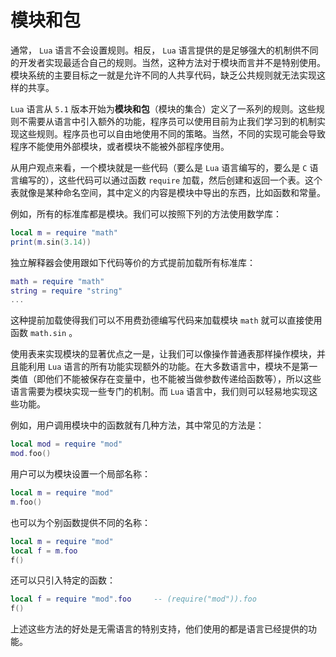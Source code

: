 # 模块和包

通常， `Lua` 语言不会设置规则。相反， `Lua` 语言提供的是足够强大的机制供不同的开发者实现最适合自己的规则。当然，这种方法对于模块而言并不是特别使用。模块系统的主要目标之一就是允许不同的人共享代码，缺乏公共规则就无法实现这样的共享。

`Lua` 语言从 `5.1` 版本开始为**模块和包**（模块的集合）定义了一系列的规则。这些规则不需要从语言中引入额外的功能，程序员可以使用目前为止我们学习到的机制实现这些规则。程序员也可以自由地使用不同的策略。当然，不同的实现可能会导致程序不能使用外部模块，或者模块不能被外部程序使用。

从用户观点来看，一个模块就是一些代码（要么是 `Lua` 语言编写的，要么是 `C` 语言编写的），这些代码可以通过函数 `require` 加载，然后创建和返回一个表。这个表就像是某种命名空间，其中定义的内容是模块中导出的东西，比如函数和常量。

例如，所有的标准库都是模块。我们可以按照下列的方法使用数学库：

```lua
local m = require "math"
print(m.sin(3.14))
```

独立解释器会使用跟如下代码等价的方式提前加载所有标准库：

```lua
math = require "math"
string = require "string"
...
```

这种提前加载使得我们可以不用费劲德编写代码来加载模块 `math` 就可以直接使用函数 `math.sin` 。

使用表来实现模块的显著优点之一是，让我们可以像操作普通表那样操作模块，并且能利用 `Lua` 语言的所有功能实现额外的功能。在大多数语言中，模块不是第一类值（即他们不能被保存在变量中，也不能被当做参数传递给函数等），所以这些语言需要为模块实现一些专门的机制。而 `Lua` 语言中，我们则可以轻易地实现这些功能。

例如，用户调用模块中的函数就有几种方法，其中常见的方法是：

```lua
local mod = require "mod"
mod.foo()
```

用户可以为模块设置一个局部名称：

```lua
local m = require "mod"
m.foo()
```

也可以为个别函数提供不同的名称：

```lua
local m = require "mod"
local f = m.foo
f()
```

还可以只引入特定的函数：

```lua
local f = require "mod".foo     -- (require("mod")).foo
f()
```

上述这些方法的好处是无需语言的特别支持，他们使用的都是语言已经提供的功能。
